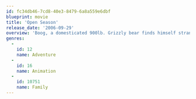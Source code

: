 ```yaml
---
id: fc34db46-7cd8-40e3-8479-6a8a559e6dbf
blueprint: movie
title: 'Open Season'
release_date: '2006-09-29'
overview: 'Boog, a domesticated 900lb. Grizzly bear finds himself stranded in the woods 3 days before Open Season. Forced to rely on Elliot, a fast-talking mule deer, the two form an unlikely friendship and must quickly rally other forest animals if they are to form a rag-tag army against the hunters.'
genres:
  -
    id: 12
    name: Adventure
  -
    id: 16
    name: Animation
  -
    id: 10751
    name: Family
---
```

